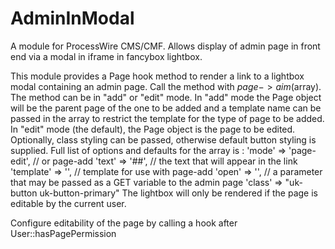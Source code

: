 # AdminInModal
A module for ProcessWire CMS/CMF. Allows display of admin page in front end via a modal in iframe in fancybox lightbox.

This module provides a Page hook method to render a link to a lightbox modal containing an admin page.
Call the method with $page->aim($array).
The method can be in "add" or "edit" mode.
In "add" mode the Page object will be the parent page of the one to be added and a template name can be passed in the array to restrict the template for the type of page to be added.
In "edit" mode (the default), the Page object is the page to be edited.
Optionally, class styling can be passed, otherwise default button styling is supplied.
Full list of options and defaults for the array is :
    'mode' => 'page-edit',  // or page-add
    'text' => '##',  // the text that will appear in the link
    'template' => '',  // template for use with page-add
    'open' => '',  // a parameter that may be passed as a GET variable to the admin page
    'class' => "uk-button uk-button-primary"
The lightbox will only be rendered if the page is editable by the current user.

Configure editability of the page by calling a hook after User::hasPagePermission
